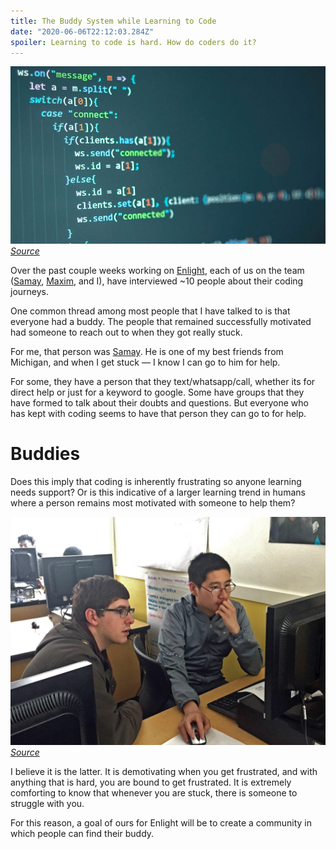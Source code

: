 ```yaml
---
title: The Buddy System while Learning to Code
date: "2020-06-06T22:12:03.284Z"
spoiler: Learning to code is hard. How do coders do it?
---
```


![Coding Screen](codingScreen.jpg)
*[Source]([https://www.educationandcareernews.com/stem-education/5-reasons-students-should-learn-to-code/](https://www.educationandcareernews.com/stem-education/5-reasons-students-should-learn-to-code/))*

Over the past couple weeks working on [Enlight](enlight.nyc), each of us on the team ([Samay](https://shamdasani.org), [Maxim](https://maximgeller.com/), and I), have interviewed ~10 people about their coding journeys. 

One common thread among most people that I have talked to is that everyone had a buddy. The people that remained successfully motivated had someone to reach out to when they got really stuck. 

For me, that person was [Samay](https://shamdasani.org). He is one of my best friends from Michigan, and when I get stuck — I know I can go to him for help. 

For some, they have a person that they text/whatsapp/call, whether its for direct help or just for a keyword to google. Some have groups that they have formed to talk about their doubts and questions. But everyone who has kept with coding seems to have that person they can go to for help. 

# Buddies

Does this imply that coding is inherently frustrating so anyone learning needs support? Or is this indicative of a larger learning trend in humans where a person remains most motivated with someone to help them?

![Working Together](workingTogetherCS.jpg)
*[Source]([https://www.spokesman.com/stories/2017/may/31/the-beta-coders-club-seeks-to-promote-diversity-in/](https://www.spokesman.com/stories/2017/may/31/the-beta-coders-club-seeks-to-promote-diversity-in/))*

I believe it is the latter. It is demotivating when you get frustrated, and with anything that is hard, you are bound to get frustrated. It is extremely comforting to know that whenever you are stuck, there is someone to struggle with you. 

For this reason, a goal of ours for Enlight will be to create a community in which people can find their buddy.
